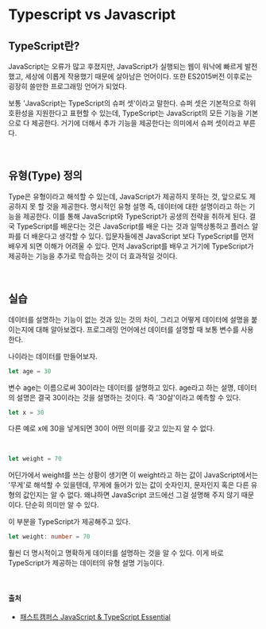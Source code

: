 # Typescript vs Javascript

## TypeScript란?

JavaScript는 오류가 많고 후졌지만, JavaScript가 실행되는 웹이 워낙에 빠르게 발전했고, 세상에 이롭게 작용했기 때문에 살아남은 언어이다. 또한 ES2015버전 이후로는 굉장히 쓸만한 프로그래밍 언어가 되었다.

보통 'JavaScript는 TypeScript의 슈퍼 셋'이라고 말한다. 슈퍼 셋은 기본적으로 하위 호환성을 지원한다고 표현할 수 있는데, TypeScript는 JavaScript의 모든 기능을 기본으로 다 제공한다. 거기에 더해서 추가 기능을 제공한다는 의미에서 슈퍼 셋이라고 부른다.

<br />

## 유형(Type) 정의

Type은 유형이라고 해석할 수 있는데, JavaScript가 제공하지 못하는 것, 앞으로도 제공하지 못 할 것을 제공한다. 명시적인 유형 설명 즉, 데이터에 대한 설명이라고 하는 기능을 제공한다. 이를 통해 JavaScript와 TypeScript가 공생의 전략을 취하게 된다. 결국 TypeScript를 배운다는 것은 JavaScript를 배운 다는 것과 일맥상통하고 플러스 알파를 더 배운다고 생각할 수 있다. 입문자들에겐 JavaScript 보다 TypeScript를 먼저 배우게 되면 이해가 어려울 수 있다. 먼저 JavaScript를 배우고 거기에 TypeScript가 제공하는 기능을 추가로 학습하는 것이 더 효과적일 것이다.

<br />

## 실습

데이터를 설명하는 기능이 없는 것과 있는 것의 차이, 그리고 어떻게 데이터에 설명을 붙이는지에 대해 알아보겠다. 프로그래밍 언어에선 데이터를 설명할 때 보통 변수를 사용한다.

나이라는 데이터를 만들어보자.

```js
let age = 30
```

변수 age는 이름으로써 30이라는 데이터를 설명하고 있다. age라고 하는 설명, 데이터의 설명은 결국 30이라는 것을 설명하는 것이다. 즉 '30살'이라고 예측할 수 있다.

```js
let x = 30
```

다른 예로 x에 30을 넣게되면 30이 어떤 의미를 갖고 있는지 알 수 없다.

<br />

```js
let weight = 70
```

어딘가에서 weight를 쓰는 상황이 생기면 이 weight라고 하는 값이 JavaScript에서는 '무게'로 해석할 수 있을텐데, 무게에 들어가 있는 값이 숫자인지, 문자인지 혹은 다른 유형의 값인지는 알 수 없다. 왜냐하면 JavaScript 코드에선 그걸 설명해 주지 않기 때문이다. 단순히 의미만 알 수 있다.

이 부분을 TypeScript가 제공해주고 있다.

```ts
let weight: number = 70
```

훨씬 더 명시적이고 명확하게 데이터를 설명하는 것을 알 수 있다. 이게 바로 TypeScript가 제공하는 데이터의 유형 설명 기능이다.

<br />

#### 출처

- [패스트캠퍼스 JavaScript & TypeScript Essential](https://fastcampus.co.kr/dev_academy_kmt1)

